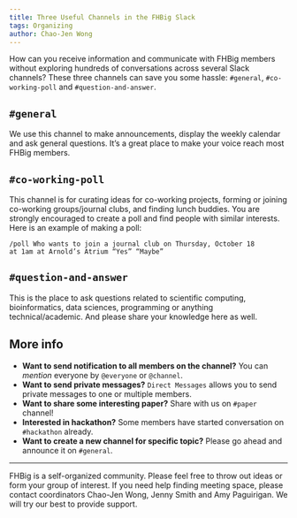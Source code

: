 ```yaml
---
title: Three Useful Channels in the FHBig Slack
tags: Organizing
author: Chao-Jen Wong
---
```

How can you receive information and communicate with FHBig members
without exploring hundreds of conversations across several Slack
channels? These three channels can save you some hassle: `#general`,
`#co-working-poll` and `#question-and-answer`.

## `#general`
We use this channel to make announcements, display the weekly calendar and ask general questions. It’s a great place to make your voice reach most FHBig members.

## `#co-working-poll`
This channel is for curating ideas for co-working projects, forming or
joining co-working groups/journal clubs, and finding lunch
buddies. You are strongly encouraged to create a poll and find people
with similar interests. Here is an example of making a poll:

```
/poll Who wants to join a journal club on Thursday, October 18
at 1am at Arnold’s Atrium “Yes” “Maybe”
```
## `#question-and-answer`
This is the place to ask questions related to scientific computing, bioinformatics, data sciences, programming or anything technical/academic. And please share your knowledge here as well. 

## More info
- __Want to send notification to all members on the channel?__  You can
  _mention_ everyone by `@everyone` or `@channel`.
- __Want to send private messages?__ `Direct Messages` allows you to send private messages to one or multiple members.
- __Want to share some interesting paper?__  Share with us on `#paper` channel!
- __Interested in hackathon?__ Some members have started conversation
  on `#hackathon` already. 
- __Want to create a new channel for specific topic?__ Please go ahead and announce it on `#general`.

-----
FHBig is a self-organized community.  Please feel free to throw out ideas or form your group of interest. If you need help finding meeting space, please contact coordinators Chao-Jen Wong, Jenny Smith and Amy Paguirigan. We will try our best to provide support. 


